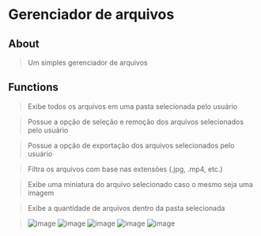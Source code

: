 # Gerenciador de arquivos

## About
> Um simples gerenciador de arquivos

## Functions
> Exibe todos os arquivos em uma pasta selecionada pelo usuário

> Possue a opção de seleção e remoção dos arquivos selecionados pelo usuário

> Possue a opção de exportação dos arquivos selecionados pelo usuário

> Filtra os arquivos com base nas extensões (.jpg, .mp4, etc.)

> Exibe uma miniatura do arquivo selecionado caso o mesmo seja uma imagem

> Exibe a quantidade de arquivos dentro da pasta selecionada

>![image](https://user-images.githubusercontent.com/98183878/193454033-a9108755-14f0-4a08-88ae-47998ea3c290.png)
>![image](https://user-images.githubusercontent.com/98183878/193454060-9b7fa70a-71c1-48bd-82f3-d78308257aa3.png)
>![image](https://user-images.githubusercontent.com/98183878/193454088-7812f3b5-3194-4a33-b2ad-a5ab9530e35c.png)
>![image](https://user-images.githubusercontent.com/98183878/193454078-73cff332-00b8-40ae-a72b-09ad1aac436f.png)
>![image](https://user-images.githubusercontent.com/98183878/193454098-00a51960-e43e-4343-b9bd-135f99036c20.png)
